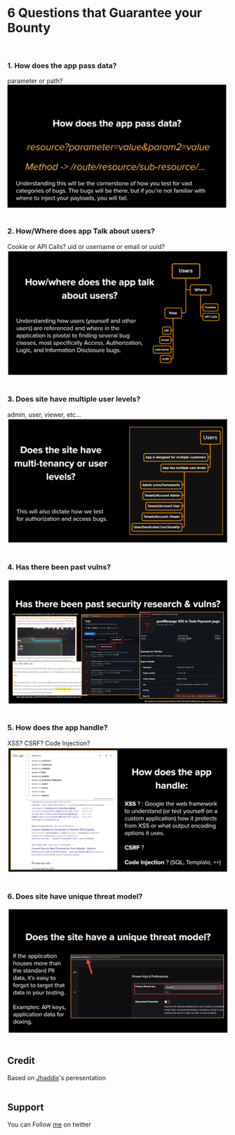 # 6 Questions that Guarantee your Bounty
&nbsp;

### 1. How does the app pass data?
parameter or path?
![secret03-1.png](../images/secret03-1.png)
&nbsp;

### 2. How/Where does app Talk about users?
Cookie or API Calls?
uid or username or email or uuid?
![secret03-2.png](../images/secret03-2.png)
&nbsp;

### 3. Does site have multiple user levels?
admin, user, viewer, etc...
![secret03-3.png](../images/secret03-3.png)
&nbsp;

### 4. Has there been past vulns?
![secret03-4.png](../images/secret03-4.png)
&nbsp;

### 5. How does the app handle?
XSS? CSRF? Code Injection?
![secret03-5.png](../images/secret03-5.png)
&nbsp;

### 6. Does site have unique threat model?
![secret03-6.png](../images/secret03-6.png)
&nbsp;

## Credit
Based on [Jhaddix](https://docs.google.com/presentation/d/1cMSRVlJJ5de6Pyv-09YgzOGS0OYrP6p7ggGl0f42wmw/edit#slide=id.g89b65a088d_0_8)'s peresentation
</br>&nbsp;

## Support
You can Follow [me](https://twitter.com/iamfuche) on twitter 
